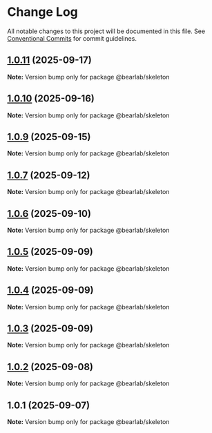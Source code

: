 # Change Log

All notable changes to this project will be documented in this file.
See [Conventional Commits](https://conventionalcommits.org) for commit guidelines.

## [1.0.11](https://github.com/hasanbala/bearlab-ui/compare/@bearlab/skeleton@1.0.10...@bearlab/skeleton@1.0.11) (2025-09-17)

**Note:** Version bump only for package @bearlab/skeleton





## [1.0.10](https://github.com/hasanbala/ui-components/compare/@bearlab/skeleton@1.0.9...@bearlab/skeleton@1.0.10) (2025-09-16)

**Note:** Version bump only for package @bearlab/skeleton





## [1.0.9](https://github.com/hasanbala/ui-components/compare/@bearlab/skeleton@1.0.7...@bearlab/skeleton@1.0.9) (2025-09-15)

**Note:** Version bump only for package @bearlab/skeleton





## [1.0.7](https://github.com/hasanbala/ui-components/compare/@bearlab/skeleton@1.0.6...@bearlab/skeleton@1.0.7) (2025-09-12)

**Note:** Version bump only for package @bearlab/skeleton





## [1.0.6](https://github.com/hasanbala/ui-components/compare/@bearlab/skeleton@1.0.5...@bearlab/skeleton@1.0.6) (2025-09-10)

**Note:** Version bump only for package @bearlab/skeleton





## [1.0.5](https://github.com/hasanbala/ui-components/compare/@bearlab/skeleton@1.0.4...@bearlab/skeleton@1.0.5) (2025-09-09)

**Note:** Version bump only for package @bearlab/skeleton





## [1.0.4](https://github.com/hasanbala/ui-components/compare/@bearlab/skeleton@1.0.3...@bearlab/skeleton@1.0.4) (2025-09-09)

**Note:** Version bump only for package @bearlab/skeleton





## [1.0.3](https://github.com/hasanbala/ui-components/compare/@bearlab/skeleton@1.0.2...@bearlab/skeleton@1.0.3) (2025-09-09)

**Note:** Version bump only for package @bearlab/skeleton





## [1.0.2](https://github.com/hasanbala/ui-components/compare/@bearlab/skeleton@1.0.1...@bearlab/skeleton@1.0.2) (2025-09-08)

**Note:** Version bump only for package @bearlab/skeleton





## 1.0.1 (2025-09-07)

**Note:** Version bump only for package @bearlab/skeleton
